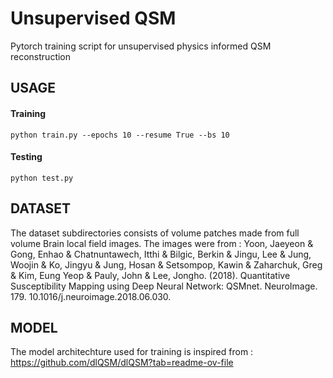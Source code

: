 # Unsupervised QSM
Pytorch training script for unsupervised physics informed QSM reconstruction


## USAGE

#### Training
```
python train.py --epochs 10 --resume True --bs 10
```
#### Testing
```
python test.py
```

## DATASET
The dataset subdirectories consists of volume patches made from full volume Brain local field images. The images were from : Yoon, Jaeyeon & Gong, Enhao & Chatnuntawech, Itthi & Bilgic, Berkin & Jingu, Lee & Jung, Woojin & Ko, Jingyu & Jung, Hosan & Setsompop, Kawin & Zaharchuk, Greg & Kim, Eung Yeop & Pauly, John & Lee, Jongho. (2018). Quantitative Susceptibility Mapping using Deep Neural Network: QSMnet. NeuroImage. 179. 10.1016/j.neuroimage.2018.06.030. 

## MODEL
The model architechture used for training is inspired from : https://github.com/dlQSM/dlQSM?tab=readme-ov-file
